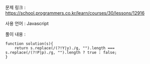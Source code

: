 문제 링크 : https://school.programmers.co.kr/learn/courses/30/lessons/12916

사용 언어 : Javascript

풀이 내용 :

```
function solution(s){
    return s.replace(/(?!Y|y)./g, "").length === s.replace(/(?!P|p)./g, "").length ? true : false;
}
```
